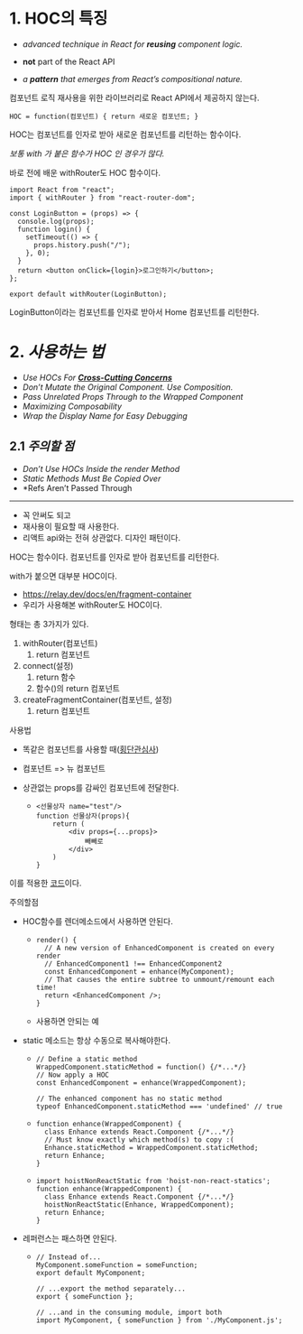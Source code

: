 # 1. HOC의 특징

- *advanced technique in React for **reusing** component logic.*

- **not** part of the React API

- *a **pattern** that emerges from React’s compositional nature.*

컴포넌트 로직 재사용을 위한 라이브러리로 React API에서 제공하지 않는다.

`HOC = function(컴포넌트) { return 새로운 컴포넌트; }`

HOC는 컴포넌트를 인자로 받아 새로운 컴포넌트를 리턴하는 함수이다.



*보통 with 가 붙은 함수가 HOC 인 경우가 많다.* 

바로 전에 배운 withRouter도 HOC 함수이다.

```react
import React from "react";
import { withRouter } from "react-router-dom";

const LoginButton = (props) => {
  console.log(props);
  function login() {
    setTimeout(() => {
      props.history.push("/");
    }, 0);
  }
  return <button onClick={login}>로그인하기</button>;
};

export default withRouter(LoginButton);
```

LoginButton이라는 컴포넌트를 인자로 받아서 Home 컴포넌트를 리턴한다.



# 2. *사용하는 법*

- *Use HOCs For [**Cross-Cutting Concerns**](https://ko.wikipedia.org/wiki/횡단_관심사)*
- *Don’t Mutate the Original Component. Use Composition.*
- *Pass Unrelated Props Through to the Wrapped Component*
- *Maximizing Composability*
- *Wrap the Display Name for Easy Debugging*



## 2.1 *주의할 점*

- *Don’t Use HOCs Inside the render Method*
- *Static Methods Must Be Copied Over*
- *Refs Aren’t Passed Through





---

- 꼭 안써도 되고
- 재사용이 필요할 때 사용한다.
- 리액트 api와는 전혀 상관없다. 디자인 패턴이다.

HOC는 함수이다. 컴포넌트를 인자로 받아 컴포넌트를 리턴한다.

with가 붙으면 대부분 HOC이다. 

- https://relay.dev/docs/en/fragment-container
- 우리가 사용해본 withRouter도 HOC이다.



형태는 총 3가지가 있다.

1. withRouter(컴포넌트)
   1. return 컴포넌트
2. connect(설정)
   1. return 함수
   2. 함수()의 return 컴포넌트
3. createFragmentContainer(컴포넌트, 설정)
   1. return 컴포넌트



사용법

- 똑같은 컴포넌트를 사용할 때([횡단관심사](https://ko.wikipedia.org/wiki/횡단_관심사))

- 컴포넌트 => 뉴 컴포넌트

- 상관없는 props를 감싸인 컴포넌트에 전달한다.

  - ```react
    <선물상자 name="test"/>
    function 선물상자(props){
        return (
            <div props={...props}>
        		빼빼로
        	</div>
        )
    }
    ```

    

이를 적용한 [코드](https://github.com/ReactTraining/react-router/blob/master/packages/react-router/modules/withRouter.js)이다.



주의할점

- HOC함수를 렌더메소드에서 사용하면 안된다.

  - ```react
    render() {
      // A new version of EnhancedComponent is created on every render
      // EnhancedComponent1 !== EnhancedComponent2
      const EnhancedComponent = enhance(MyComponent);
      // That causes the entire subtree to unmount/remount each time!
      return <EnhancedComponent />;
    }
    ```

  - 사용하면 안되는 예

- static 메소드는 항상 수동으로 복사해야한다.

  - ```react
    // Define a static method
    WrappedComponent.staticMethod = function() {/*...*/}
    // Now apply a HOC
    const EnhancedComponent = enhance(WrappedComponent);
    
    // The enhanced component has no static method
    typeof EnhancedComponent.staticMethod === 'undefined' // true
    ```

  - ```react
    function enhance(WrappedComponent) {
      class Enhance extends React.Component {/*...*/}
      // Must know exactly which method(s) to copy :(
      Enhance.staticMethod = WrappedComponent.staticMethod;
      return Enhance;
    }
    ```

  - ```react
    import hoistNonReactStatic from 'hoist-non-react-statics';
    function enhance(WrappedComponent) {
      class Enhance extends React.Component {/*...*/}
      hoistNonReactStatic(Enhance, WrappedComponent);
      return Enhance;
    }
    ```

- 레퍼런스는 패스하면 안된다.

  - ```react
    // Instead of...
    MyComponent.someFunction = someFunction;
    export default MyComponent;
    
    // ...export the method separately...
    export { someFunction };
    
    // ...and in the consuming module, import both
    import MyComponent, { someFunction } from './MyComponent.js';
    ```

    